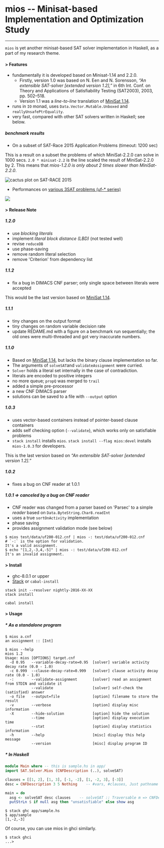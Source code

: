 # mios -- Minisat-based Implementation and Optimization Study
----

`mios` is yet another minisat-based SAT solver implementation in Haskell, as
a part of my research theme.

#### > Features

* fundamentally it is developed based on Minisat-1.14 and 2.2.0.
  * Firstly, version 1.0 was based on N. Een and N. Sorensson, *“An extensible SAT-solver [extended version 1.2],”* in 6th Int. Conf. on Theory and Applications of Satisfiability Testing (SAT2003), 2003, pp. 502–518.
  * Version 1.1 was a *line-to-line* translation of [MiniSat 1.14](http://minisat.se/downloads/MiniSat_v1.14.2006-Aug-29.src.zip).
* runs in `IO` monad, uses `Data.Vector.Mutable.Unboxed` and `reallyUnsafePtrEquality`.
* very fast, compared with other SAT solvers written in Haskell; see below.

##### benchmark results

* On a subset of SAT-Race 2015 Application Problems (timeout: 1200 sec)

This is a result on a subset the problems of which MiniSat-2.2.0 can solve
in 1000 secs. `2.0 * minisat-2.2` is the line scaled the result of MiniSat-2.2.0
by 2. This means that *mios-1.2.0 is only about 2 times slower than MiniSat-2.2.0*.

![cactus plot on SAT-RACE 2015](https://cloud.githubusercontent.com/assets/997855/16403150/375f4aea-3d2d-11e6-9683-74f30bea975e.png)

* Performances on [various 3SAT problems (uf-* series)](http://www.cs.ubc.ca/~hoos/SATLIB/benchm.html)

![](https://docs.google.com/spreadsheets/d/1cNltZ4FIu_exSUQMcXe53w4fADr3sOUxpo3L7oM0H_Q/pubchart?oid=297581252&format=image)

#### > Release Note

##### 1.2.0

* use *blocking literals*
* implement *literal block distance (LBD)* (not tested well)
* revise `reduceDB`
* use phase-saving
* remove random literal selection
* remove 'Criterion' from dependency list

##### 1.1.2

* fix a bug in DIMACS CNF parser; only single space between literals were accepted

This would be the last version based on [MiniSat 1.14](https://github.com/shnarazk/minisat114/).

##### 1.1.1

* tiny changes on the output format
* tiny changes on random variable decision rate
* update REDAME.md with a figure on a benchmark run sequentially; the old ones were multi-threaded and got very inaccurate numbers.

##### 1.1.0

* Based on [MiniSat 1.14](https://github.com/shnarazk/minisat114/), but lacks the binary clause implementation so far.
* The arguments of `solveSAT`and `validateAssignment` were curried.
* `Solver` holds a literal set internally in the case of contradiction.
* literals are encoded  to positive integers
* no more queue; `propQ` was merged to `trail`
* added a simple pre-processor
* a new CNF DIMACS parser
* solutions can be saved to a file with `--output` option

##### 1.0.3

* uses vector-based containers instead of pointer-based clause containers
* adds self checking option (`--validate`), which works only on satisfiable problems
* `stack install` installs `mios`. `stack install --flag mios:devel` installs `mios-1.0.3` for developers.

This is the last version based on *“An extensible SAT-solver [extended version 1.2].”*

##### 1.0.2

* fixes a bug on CNF reader at 1.0.1

##### 1.0.1 => canceled by a bug on CNF reader

* CNF reader was changed from a parser based on 'Parsec' to a simple *reader* based on `Data.ByteString.Char8.readInt`
* uses a true `sortOnActivity` implementation
* phase saving
* provides assignment validation mode (see below)

```
$ mios test/data/uf200-012.cnf | mios -: test/data/uf200-012.cnf      # `-:` is the option for validation.
It's a valid assignment.
$ echo "[1,2,-3,4,-5]" | mios -: test/data/uf200-012.cnf
It's an invalid assignment.
```

#### > Install

* ghc-8.0.1 or upper
* [Stack](http://www.haskellstack.org/) or `cabal-install`

```
stack init --resolver nightly-2016-XX-XX
stack install
```

```
cabal install
```

#### > Usage

##### * As a standalone program

```
$ mios a.cnf
an assignment :: [Int]

$ mios --help
mios 1.2
Usage: mios [OPTIONS] target.cnf
  -d 0.95   --variable-decay-rate=0.95  [solver] variable activity decay rate (0.0 - 1.0)
  -c 0.999  --clause-decay-rate=0.999   [solver] clause activity decay rate (0.0 - 1.0)
  -:        --validate-assignment       [solver] read an assignment from STDIN and validate it
            --validate                  [solver] self-check the (satisfied) answer
  -o file   --output=file               [option] filename to store the result
  -v        --verbose                   [option] display misc information
  -X        --hide-solution             [option] hide the solution
            --time                      [option] display execution time
            --stat                      [option] display statistics information
  -h        --help                      [misc] display this help message
            --version                   [misc] display program ID
```

##### * In Haskell

```haskell
module Main where -- this is sample.hs in app/
import SAT.Solver.Mios (CNFDescription (..), solveSAT)

clauses = [[1, 2], [1, 3], [-1, -2], [1, -2, 3], [-3]]
desc = CNFDescription 3 5 Nothing    -- #vars, #clauses, Just pathname or Nothing

main = do
  asg <- solveSAT desc clauses    -- solveSAT :: Traversable m => CNFDescription -> m [Int] -> IO [Int]
  putStrLn $ if null asg then "unsatisfiable" else show asg
```

```
$ stack ghc app/sample.hs
$ app/sample
[1,-2,-3]
```
Of course, you can use mios in ghci similarly.

```
$ stack ghci
...>
```
